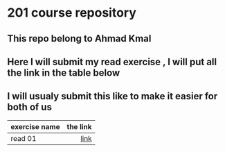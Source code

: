 # 201 course repository
## This repo belong to Ahmad Kmal
## Here I will submit my read exercise , I will put all the link in the table below 
## I will usualy submit this like to make it easier for both of us 
|exercise name | the link | 
|--------------|---------:|
| read 01      | [link](https://ahmadkmal.github.io/reading-notes/class-01)     |     